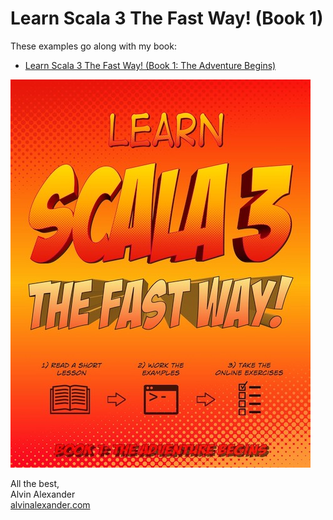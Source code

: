 # Learn Scala 3 The Fast Way! (Book 1)

These examples go along with my book:

- [Learn Scala 3 The Fast Way! (Book 1: The Adventure Begins)](https://alvinalexander.com/scala/learn-scala-3-the-fast-way-book/)

![Learn Scala 3 The Fast Way! (Book 1)](Learn-Scala-3-The-Fast-Way-small.jpg)

All the best,  
Alvin Alexander  
[alvinalexander.com](https://alvinalexander.com)

